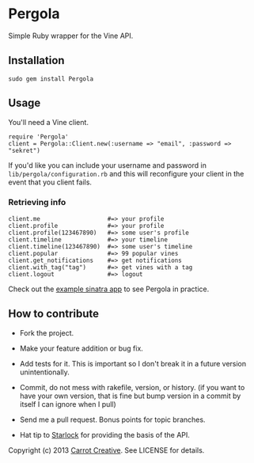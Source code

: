 # Pergola

Simple Ruby wrapper for the Vine API.

## Installation

    sudo gem install Pergola
    
## Usage

You'll need a Vine client.

    require 'Pergola'
    client = Pergola::Client.new(:username => "email", :password => "sekret")
    
If you'd like you can include your username and password in `lib/pergola/configuration.rb` and this will reconfigure your client in the event that you client fails.
    
### Retrieving info

    client.me                   #=> your profile
    client.profile              #=> your profile
    client.profile(123467890)   #=> some user's profile
    client.timeline             #=> your timeline
    client.timeline(123467890)  #=> some user's timeline
    client.popular              #=> 99 popular vines
    client.get_notifications    #=> get notifications
    client.with_tag("tag")      #=> get vines with a tag
    client.logout               #=> logout

Check out the [example sinatra app](https://github.com/carrot/pergola-sinatra) to see Pergola in practice.

## How to contribute
 
* Fork the project.
* Make your feature addition or bug fix.
* Add tests for it. This is important so I don't break it in a future version unintentionally.
* Commit, do not mess with rakefile, version, or history.
  (if you want to have your own version, that is fine but bump version in a commit by itself I can ignore when I pull)
* Send me a pull request. Bonus points for topic branches.

* Hat tip to [Starlock](https://github.com/starlock/vino/wiki/API-Reference) for providing the basis of the API.

Copyright (c) 2013 [Carrot Creative](http://carrotcreative.com). See LICENSE for details.
